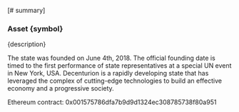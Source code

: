 [# summary]
### Asset {symbol}

{description}

The state was founded on June 4th, 2018. The official founding date is timed to the first performance of state representatives at a special UN event in New York, USA.
Decenturion is a rapidly developing state that has leveraged the complex of cutting-edge technologies to build an effective economy and a progressive society.

Ethereum contract: 0x001575786dfa7b9d9d1324ec308785738f80a951
